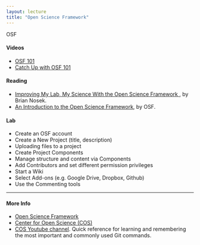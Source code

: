 ```yaml
---
layout: lecture
title: "Open Science Framework"
---
```


<p class="message">
  OSF
</p>

<h4>
	<span class="fa fa-youtube-play fa-lg main-list-item-icon"></span>
	Videos
</h4>

- <a href="https://www.youtube.com/watch?v=NqC2uagJZpw" target="_blank">OSF 101</a>
- <a href="https://www.youtube.com/watch?v=L6_q3ueEyMQ" target="_blank">Catch Up with OSF 101</a>


<h4>
	<span class="fa fa-book fa-lg main-list-item-icon"></span>
	Reading
</h4>

- [Improving My Lab, My Science With the Open Science Framework
](http://www.psychologicalscience.org/index.php/publications/observer/2014/march-14/improving-my-lab-my-science-with-the-open-science-framework.html), by Brian Nosek.
- [An Introduction to the Open Science Framework](https://osf.io/4znzp/), by OSF.


<h4>
	<span class="fa fa-flask fa-lg main-list-item-icon"></span>
	Lab
</h4>

- Create an OSF account
- Create a New Project (title, description)
- Uploading files to a project
- Create Project Components
- Manage structure and content via Components
- Add Contributors and set different permission privileges
- Start a Wiki
- Select Add-ons (e.g. Google Drive, Dropbox, Github)
- Use the Commenting tools

------


<h4>
	<span class="fa fa-info-circle fa-lg main-list-item-icon"></span>
	More Info
</h4>

- [Open Science Framework](https://osf.io/)
- [Center for Open Science (COS)](https://cos.io/)
- [COS Youtube channel](https://www.youtube.com/channel/UCGPlVf8FsQ23BehDLFrQa-g). Quick reference for learning and remembering the most important and commonly used Git commands.
